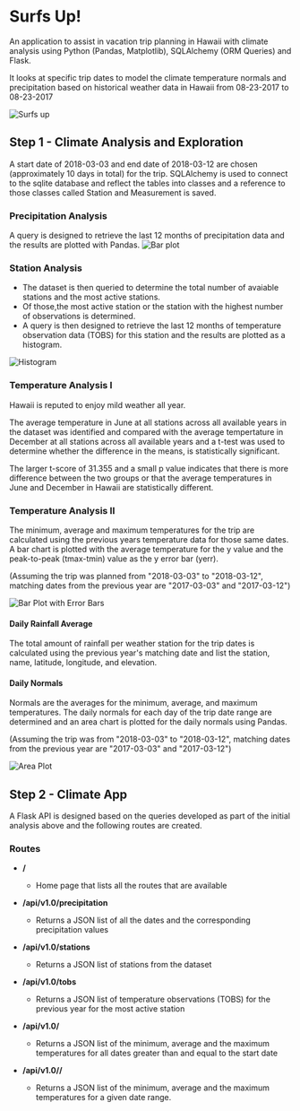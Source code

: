 #  Surfs Up!

An application to assist in vacation trip planning in Hawaii with climate analysis using Python (Pandas, Matplotlib), SQLAlchemy (ORM Queries) and Flask.

It looks at specific trip dates to model the climate temperature normals and precipitation based on historical weather data in  Hawaii from 08-23-2017 to 08-23-2017

<img src="https://github.com/the-Coding-Boot-Camp-at-UT/UT-MCC-DATA-PT-01-2020-U-C/blob/master/homework-instructions/10-Advanced-Data-Storage-and-Retrieval/Instructions/Images/surfs-up.png" alt="Surfs up">

## Step 1 - Climate Analysis and Exploration

A start date of 2018-03-03 and end date of 2018-03-12 are chosen (approximately 10 days in total) for the trip.
SQLAlchemy is used to connect to the sqlite database and reflect the tables into classes and  a reference to those classes called Station and Measurement is saved.

### Precipitation Analysis
A query is designed to retrieve the last 12 months of precipitation data and the results are plotted with 
Pandas.
<img src="https://github.com/hrao-dev/sqlalchemy-challenge/blob/master/Images/Barplot.png" alt="Bar plot">

### Station Analysis
  * The dataset is then queried to determine the total number of avaiable  stations and the most active stations. 
  * Of those,the most active station or the station with the highest number of observations is determined. 
  * A query is  then designed to retrieve the last 12 months of temperature observation data (TOBS) for this station and the results are plotted as a histogram.
<img src="https://github.com/hrao-dev/sqlalchemy-challenge/blob/master/Images/Histogram.png" alt="Histogram">

### Temperature Analysis I
Hawaii is reputed to enjoy mild weather all year. 

The average temperature in June at all stations across all available years in the dataset was identified and compared with the average tempertature in December at all stations across all available years and a t-test was used to determine whether the difference in the means, is statistically significant. 

The larger t-score of 31.355 and a small p value indicates that there is more difference between the two groups or that the average temperatures in June and December in Hawaii are statistically different.

### Temperature Analysis II
The minimum, average and maximum temperatures for the trip are calculated using the previous years temperature data for those same dates. A bar chart is plotted with the average temperature for the y value and the peak-to-peak (tmax-tmin) value as the y error bar (yerr).

(Assuming the trip was planned from "2018-03-03" to "2018-03-12", matching dates from the previous year are "2017-03-03" and "2017-03-12")

<img src="https://github.com/hrao-dev/sqlalchemy-challenge/blob/master/Images/Barplot_error_bars.png" alt="Bar Plot with Error Bars">

#### Daily Rainfall Average
The total amount of rainfall per weather station for the trip dates is calculated using the previous year's matching date and list the station, name, latitude, longitude, and elevation.

#### Daily Normals
 Normals are the averages for the minimum, average, and maximum temperatures. The daily normals for each day of the trip date range are determined and an area chart is plotted for the daily normals using Pandas.

(Assuming the trip was from "2018-03-03" to "2018-03-12", matching dates from the previous year are "2017-03-03" and "2017-03-12")

<img src="https://github.com/hrao-dev/sqlalchemy-challenge/blob/master/Images/Areaplot.png" alt="Area Plot">

## Step 2 - Climate App
A Flask API is designed based on the queries developed as part of the initial analysis above and the following routes are created.

### Routes
  * <b> / </b>  
    * Home page that lists all the routes that are available

  * <b> /api/v1.0/precipitation </b> 
    * Returns a JSON list of all the dates and the corresponding precipitation values

  * <b> /api/v1.0/stations </b> 
    * Returns a JSON list of stations from the dataset
    
  * <b> /api/v1.0/tobs </b> 
    * Returns a JSON list of temperature observations (TOBS) for the previous year for the most active station

  * <b> /api/v1.0/<start> </b> 
    * Returns a JSON list of the minimum, average and the maximum temperatures for all dates greater than and equal to the start date

  * <b> /api/v1.0/<start>/<end> </b> 
    * Returns a JSON list of the minimum, average and the maximum temperatures for a given date range.
